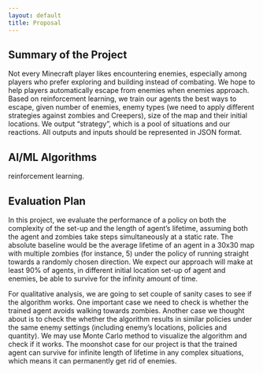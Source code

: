 ```yaml
---
layout: default
title: Proposal
---
```


## Summary of the Project ##

Not every Minecraft player likes encountering enemies, especially among players who prefer exploring and building instead of combating. We hope to help players automatically escape from enemies when enemies approach. Based on reinforcement learning, we train our agents the best ways to escape, given number of enemies, enemy types (we need to apply different strategies against zombies and Creepers), size of the map and their initial locations. We output “strategy”, which is a pool of situations and our reactions. All outputs and inputs should be represented in JSON format.

## AI/ML Algorithms ##
reinforcement learning. 

## Evaluation Plan ##

In this project, we evaluate the performance of a policy on both the complexity of the set-up and the length of agent’s lifetime, assuming both the agent and zombies take steps simultaneously at a static rate. The absolute baseline would be the average lifetime of an agent in a 30x30 map with multiple zombies (for instance, 5) under the policy of running straight towards a randomly chosen direction. We expect our approach will make at least 90% of agents, in different initial location set-up of agent and enemies, be able to survive for the infinity amount of time. 

For qualitative analysis, we are going to set couple of sanity cases to see if the algorithm works. One important case we need to check is whether the trained agent avoids walking towards zombies. Another case we thought about is to check the whether the algorithm results in similar policies under the same enemy settings (including enemy’s locations, policies and quantity). We may use Monte Carlo method to visualize the algorithm and check if it works. The moonshot case for our project is that the trained agent can survive for infinite length of lifetime in any complex situations, which means it can permanently get rid of enemies.

